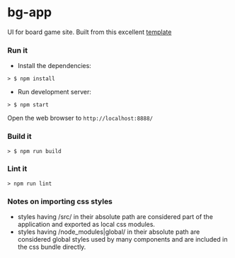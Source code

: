 # bg-app
UI for board game site. Built from this excellent [template](https://github.com/alicoding/react-webpack-babel)

### Run it

* Install the dependencies:

```
> $ npm install
```

* Run development server:

```
> $ npm start
```

Open the web browser to `http://localhost:8888/`

### Build it

```
> $ npm run build
```

### Lint it
```
> npm run lint
```

### Notes on importing css styles
* styles having /src/ in their absolute path are considered part of the application and exported as local css modules.
* styles having /node_modules|global/ in their absolute path are considered global styles used by many components and are included in the css bundle directly.
